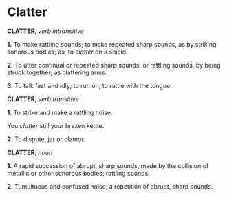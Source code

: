 # Clatter

**CLATTER**, _verb intransitive_

**1.** To make rattling sounds; to make repeated sharp sounds, as by striking sonorous bodies; as, to _clatter_ on a shield.

**2.** To utter continual or repeated sharp sounds, or rattling sounds, by being struck together; as clattering arms.

**3.** To talk fast and idly; to run on; to rattle with the tongue.

**CLATTER**, _verb transitive_

**1.** To strike and make a rattling noise.

You _clatter_ still your brazen kettle.

**2.** To dispute, jar or clamor.

**CLATTER**, _noun_

**1.** A rapid succession of abrupt, sharp sounds, made by the collision of metallic or other sonorous bodies; rattling sounds.

**2.** Tumultuous and confused noise; a repetition of abrupt, sharp sounds.